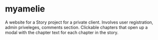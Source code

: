 # myamelie

A website for a Story project for a private client. Involves user registration, admin priveleges, comments section. Clickable chapters that open
up a modal with the chapter text for each chapter in the story.
